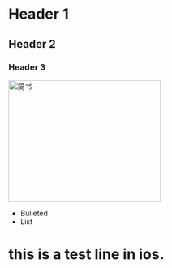 # Header 1
## Header 2
### Header 3


<img src="http://upload-images.jianshu.io/upload_images/95646-5bfd0cecf587c766.png" width="300px" height="240px" alt="简书">

- Bulleted
- List

# this is a test line in ios.
